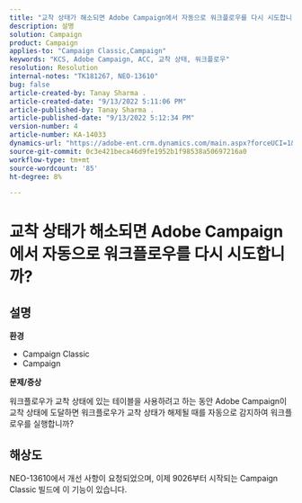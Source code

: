 ```yaml
---
title: "교착 상태가 해소되면 Adobe Campaign에서 자동으로 워크플로우를 다시 시도합니까?"
description: 설명
solution: Campaign
product: Campaign
applies-to: "Campaign Classic,Campaign"
keywords: "KCS, Adobe Campaign, ACC, 교착 상태, 워크플로우"
resolution: Resolution
internal-notes: "TK181267, NEO-13610"
bug: false
article-created-by: Tanay Sharma .
article-created-date: "9/13/2022 5:11:06 PM"
article-published-by: Tanay Sharma .
article-published-date: "9/13/2022 5:12:34 PM"
version-number: 4
article-number: KA-14033
dynamics-url: "https://adobe-ent.crm.dynamics.com/main.aspx?forceUCI=1&pagetype=entityrecord&etn=knowledgearticle&id=33c2550b-8733-ed11-9db1-002248086735"
source-git-commit: 0c3e421beca46d9fe1952b1f98538a50697216a0
workflow-type: tm+mt
source-wordcount: '85'
ht-degree: 8%

---
```


# 교착 상태가 해소되면 Adobe Campaign에서 자동으로 워크플로우를 다시 시도합니까?

## 설명


<b>환경</b>

- Campaign Classic
- Campaign




<b>문제/증상</b>

워크플로우가 교착 상태에 있는 테이블을 사용하려고 하는 동안 Adobe Campaign이 교착 상태에 도달하면 워크플로우가 교착 상태가 해제될 때를 자동으로 감지하여 워크플로우를 실행합니까?

## 해상도


NEO-13610에서 개선 사항이 요청되었으며, 이제 9026부터 시작되는 Campaign Classic 빌드에 이 기능이 있습니다.
